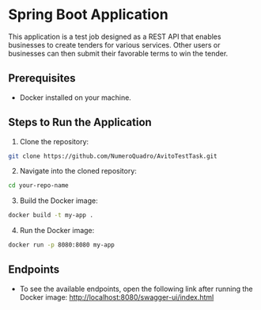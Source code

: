 # Spring Boot Application

This application is a test job designed as a REST API that enables businesses to create tenders for various services. Other users or businesses can then submit their favorable terms to win the tender.

## Prerequisites

- Docker installed on your machine.

## Steps to Run the Application

1. Clone the repository:

```bash
git clone https://github.com/NumeroQuadro/AvitoTestTask.git
```

2. Navigate into the cloned repository:

```bash
cd your-repo-name
```

3. Build the Docker image:

```bash
docker build -t my-app .
```

4. Run the Docker image:

```bash
docker run -p 8080:8080 my-app
```

## Endpoints
- To see the available endpoints, open the following link after running the Docker image: [http://localhost:8080/swagger-ui/index.html](http://localhost:8080/swagger-ui/index.html)
